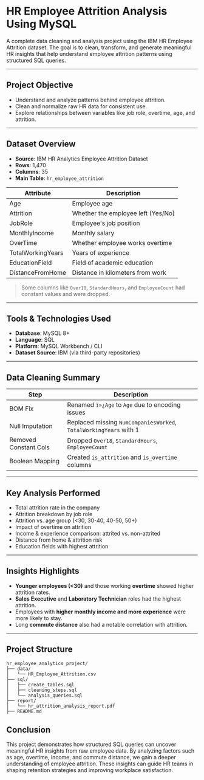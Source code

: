 # HR Employee Attrition Analysis Using MySQL

A complete data cleaning and analysis project using the IBM HR Employee Attrition dataset. The goal is to clean, transform, and generate meaningful HR insights that help understand employee attrition patterns using structured SQL queries.

---

##  Project Objective

* Understand and analyze patterns behind employee attrition.
* Clean and normalize raw HR data for consistent use.
* Explore relationships between variables like job role, overtime, age, and attrition.

---

##  Dataset Overview

* **Source**: IBM HR Analytics Employee Attrition Dataset
* **Rows**: 1,470
* **Columns**: 35
* **Main Table**: `hr_employee_attrition`

| Attribute         | Description                        |
| ----------------- | ---------------------------------- |
| Age               | Employee age                       |
| Attrition         | Whether the employee left (Yes/No) |
| JobRole           | Employee's job position            |
| MonthlyIncome     | Monthly salary                     |
| OverTime          | Whether employee works overtime    |
| TotalWorkingYears | Years of experience                |
| EducationField    | Field of academic education        |
| DistanceFromHome  | Distance in kilometers from work   |

> Some columns like `Over18`, `StandardHours`, and `EmployeeCount` had constant values and were dropped.

---

##  Tools & Technologies Used

* **Database**: MySQL 8+
* **Language**: SQL
* **Platform**: MySQL Workbench / CLI
* **Dataset Source**: IBM (via third-party repositories)

---

##  Data Cleaning Summary

| Step                    | Description                                                       |
| ----------------------- | ----------------------------------------------------------------- |
|  BOM Fix               | Renamed `ï»¿Age` to `Age` due to encoding issues                  |
|  Null Imputation       | Replaced missing `NumCompaniesWorked`, `TotalWorkingYears` with 1 |
|  Removed Constant Cols | Dropped `Over18`, `StandardHours`, `EmployeeCount`                |
|  Boolean Mapping       | Created `is_attrition` and `is_overtime` columns                  |

---

##  Key Analysis Performed

* Total attrition rate in the company
* Attrition breakdown by job role
* Attrition vs. age group (<30, 30-40, 40-50, 50+)
* Impact of overtime on attrition
* Income & experience comparison: attrited vs. non-attrited
* Distance from home & attrition risk
* Education fields with highest attrition

---

##  Insights Highlights

* **Younger employees (<30)** and those working **overtime** showed higher attrition rates.
* **Sales Executive** and **Laboratory Technician** roles had the highest attrition.
* Employees with **higher monthly income and more experience** were more likely to stay.
* Long **commute distance** also had a notable correlation with attrition.

---

##  Project Structure

```
hr_employee_analytics_project/
├── data/
│   └── HR_Employee_Attrition.csv
├── sql/
│   ├── create_tables.sql
│   ├── cleaning_steps.sql
│   └── analysis_queries.sql
├── report/
│   └── hr_attrition_analysis_report.pdf
├── README.md
```
## Conclusion
This project demonstrates how structured SQL queries can uncover meaningful HR insights from raw employee data. By analyzing factors such as age, overtime, income, and commute distance, we gain a deeper understanding of employee attrition. These insights can guide HR teams in shaping retention strategies and improving workplace satisfaction.
